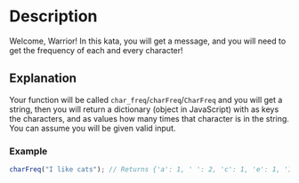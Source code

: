 # Description

Welcome, Warrior! In this kata, you will get a message, and you will need to get the frequency of each and every character!

## Explanation

Your function will be called `char_freq`/`charFreq`/`CharFreq` and you will get a string, then you will return a dictionary (object in JavaScript) with as keys the characters, and as values how many times that character is in the string. You can assume you will be given valid input.

### Example

```javascript
charFreq("I like cats"); // Returns {'a': 1, ' ': 2, 'c': 1, 'e': 1, 'I': 1, 'k': 1, 'l': 1, 'i': 1, 's': 1, 't': 1}
```
